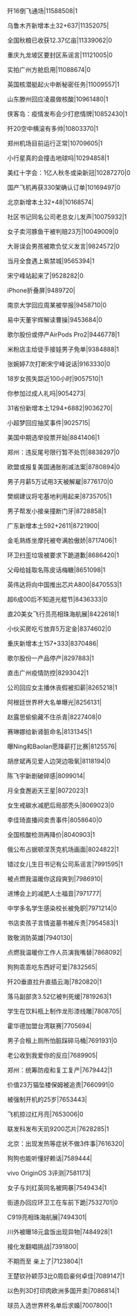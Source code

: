 歼16倒飞通场|11588508|1

乌鲁木齐新增本土32+637|11352075|

全国秋粮已收获12.37亿亩|11339062|0

重庆九龙坡区要封区系谣言|11121005|0

实拍广州方舱启用|11088674|0

英国核潜艇起火中断秘密任务|11009557|1

山东滕州回应凌晨做核酸|10961480|1

侠客岛：疫情发布会少打悲情牌|10852430|1

歼20空中横滚有多帅|10803370|1

郑州机场目前运行正常|10709605|1

小行星真的会撞击地球吗|10294858|1

美红十字会：1亿人秋冬或染新冠|10287270|0

国产飞机再获330架确认订单|10169497|0

北京新增本土32+48|10168574|

社区书记同名公司老总女儿发声|10075932|1

女子卖河豚鱼干被判赔23万|10049009|0

大哥误会男孩被欺负仗义发言|9824572|0

当月全食遇上紫禁城|9565394|1

宋宁峰站起来了|9528282|0

iPhone折叠屏|9489720|

南京大学回应周某被举报|9458710|0

易中天董宇辉解读曹操|9453684|0

歌尔股份或停产AirPods Pro2|9446778|1

米粉店主给徒手接娃男子免单|9384888|1

张婉婷7次打断宋宁峰说话|9163330|0

18岁女孩失踪近100小时|9057510|1

你参加过成人礼吗|9054273|

31省份新增本土1294+6882|9036270|

小超梦回应抽奖事件|9025715|

美国中期选举投票开始|8841406|1

郑州：违反尾号限行暂不处罚|8838297|0

欧盟或报复美国通胀削减法案|8780894|0

男子月薪5万试用3天被解雇|8776170|0

樊纲建议将宅基地利用起来|8735705|1

男子帮发小接亲撞断门牙|8728858|1

广东新增本土592+2611|8721900|

金毛熟练坐摩托被夸满脸傲娇|8717406|1

环卫扫歪垃圾被要求下跪道歉|8686420|1

父母给娃取名陈皮话梅糖|8651098|1

英伟达将向中国推出芯片A800|8470553|1

超6成00后不知道光棍节|8436333|0

直20美女飞行员亮相珠海航展|8422618|1

小伙买房吃亏放弃5万定金|8374602|0

重庆新增本土157+333|8370486|

歌尔股份一产品停产|8297883|1

直击广州疫情防控|8293042|1

公司回应女主播休丧假被扣薪|8265218|1

阿根廷世界杯大名单曝光|8256131|

赵露思偷偷藏不住杀青|8227408|0

赛琳娜给新肾脏命名|8131345|1

曝Ning和Baolan愿降薪打比赛|8125576|

胡彦斌再见爱人边哭边吸氧|8118194|0

陈飞宇新剧破碎感|8099014|

月全食邂逅天王星|8072023|1

女生戒碳水减肥后局部秃头|8069023|0

李佳琦直播间卖贵事件|8058640|0

全国核酸检测再降价|8040903|1

俄公布占据顿涅茨克机场画面|8024822|1

错过女儿生日书记有公司系谣言|7991595|1

被点燃我温暖你这段爽到|7986910|

进博会上的减肥人士福音|7971777|

中学多名学生感染校长被免职|7971214|0

书店卖孩子言情盗墓书被斥责|7954583|1

致敬消防英雄|7940130|

点燃我温暖你工作人员演我嘴替|7868092|

狗狗乖乖吃东西好可爱|7832565|

歼20垂直拉升直插云海|7820820|1

落马副部贪3.52亿被判死缓|7819263|1

学生在饮料瓶上制作龙形漆线雕|7808705|

霍华德加盟台湾联赛|7705694|

男子合租上厕所怕脏踩碎马桶|7691931|0

老公收到我爱你的反应|7689905|

郑州：统筹防疫和复工复产|7679442|1

价值23万猫坠楼保姆被追责|7660991|0

被强制开机的25岁|7653443|

飞机掠过红月亮|7653006|0

联发科发布天玑9200芯片|7628285|1

北京：出现发热等症状不做3件事|7616320|

狗狗也能听懂好赖话|7589444|

vivo OriginOS 3评测|7581173|

女子与刘红英同名被网暴|7549434|1

街道办回应环卫工在车前下跪|7532701|0

C919亮相珠海航展|7494301|

川外被曝18元盒饭出现异物|7484928|1

接化发翻唱挑战|7391800|

不期而至 亲上了|7123804|1

王楚钦孙颖莎3比0周启豪何卓佳|7089147|1

以色列3D打印肉欧洲多国开卖|7086814|1

球员入选世界杯名单后求婚|7007800|1

